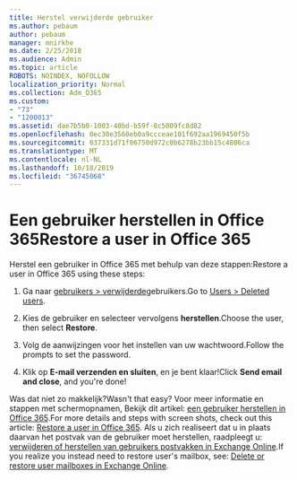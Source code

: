 ```yaml
---
title: Herstel verwijderde gebruiker
ms.author: pebaum
author: pebaum
manager: mnirkhe
ms.date: 2/25/2018
ms.audience: Admin
ms.topic: article
ROBOTS: NOINDEX, NOFOLLOW
localization_priority: Normal
ms.collection: Adm_O365
ms.custom:
- "73"
- "1200013"
ms.assetid: dae7b5b0-1003-40bd-b59f-8c5009fc8d82
ms.openlocfilehash: 0ec30e3560eb0a9ccceae101f692aa1969450f5b
ms.sourcegitcommit: 037331d71f06750d972c0b6278b23bb15c4806ca
ms.translationtype: MT
ms.contentlocale: nl-NL
ms.lasthandoff: 10/18/2019
ms.locfileid: "36745068"
---
```

# <a name="restore-a-user-in-office-365"></a><span data-ttu-id="87ca9-102">Een gebruiker herstellen in Office 365</span><span class="sxs-lookup"><span data-stu-id="87ca9-102">Restore a user in Office 365</span></span>

<span data-ttu-id="87ca9-103">Herstel een gebruiker in Office 365 met behulp van deze stappen:</span><span class="sxs-lookup"><span data-stu-id="87ca9-103">Restore a user in Office 365 using these steps:</span></span>
  
1. <span data-ttu-id="87ca9-104">Ga naar [gebruikers \> verwijderde](https://admin.microsoft.com/adminportal/home#/deletedusers)gebruikers.</span><span class="sxs-lookup"><span data-stu-id="87ca9-104">Go to [Users \> Deleted users](https://admin.microsoft.com/adminportal/home#/deletedusers).</span></span>

2. <span data-ttu-id="87ca9-105">Kies de gebruiker en selecteer vervolgens **herstellen**.</span><span class="sxs-lookup"><span data-stu-id="87ca9-105">Choose the user, then select **Restore**.</span></span>

3. <span data-ttu-id="87ca9-106">Volg de aanwijzingen voor het instellen van uw wachtwoord.</span><span class="sxs-lookup"><span data-stu-id="87ca9-106">Follow the prompts to set the password.</span></span>

4. <span data-ttu-id="87ca9-107">Klik op **E-mail verzenden en sluiten**, en je bent klaar!</span><span class="sxs-lookup"><span data-stu-id="87ca9-107">Click **Send email and close**, and you're done!</span></span>

<span data-ttu-id="87ca9-108">Was dat niet zo makkelijk?</span><span class="sxs-lookup"><span data-stu-id="87ca9-108">Wasn't that easy?</span></span> <span data-ttu-id="87ca9-109">Voor meer informatie en stappen met schermopnamen, Bekijk dit artikel: [een gebruiker herstellen in Office 365](https://docs.microsoft.com/office365/admin/add-users/restore-user).</span><span class="sxs-lookup"><span data-stu-id="87ca9-109">For more details and steps with screen shots, check out this article: [Restore a user in Office 365](https://docs.microsoft.com/office365/admin/add-users/restore-user).</span></span> <span data-ttu-id="87ca9-110">Als u zich realiseert dat u in plaats daarvan het postvak van de gebruiker moet herstellen, raadpleegt u: [verwijderen of herstellen van gebruikers postvakken in Exchange Online](https://docs.microsoft.com/exchange/recipients-in-exchange-online/delete-or-restore-mailboxes).</span><span class="sxs-lookup"><span data-stu-id="87ca9-110">If you realize you instead need to restore user's mailbox, see: [Delete or restore user mailboxes in Exchange Online](https://docs.microsoft.com/exchange/recipients-in-exchange-online/delete-or-restore-mailboxes).</span></span>